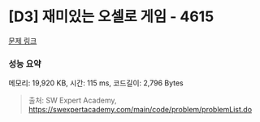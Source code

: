 # [D3] 재미있는 오셀로 게임 - 4615 

[문제 링크](https://swexpertacademy.com/main/code/problem/problemDetail.do?contestProbId=AWQmA4uK8ygDFAXj) 

### 성능 요약

메모리: 19,920 KB, 시간: 115 ms, 코드길이: 2,796 Bytes



> 출처: SW Expert Academy, https://swexpertacademy.com/main/code/problem/problemList.do
